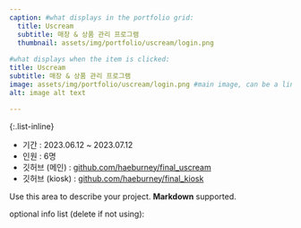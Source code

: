 ```yaml
---
caption: #what displays in the portfolio grid:
  title: Uscream
  subtitle: 매장 & 상품 관리 프로그램
  thumbnail: assets/img/portfolio/uscream/login.png
  
#what displays when the item is clicked:
title: Uscream
subtitle: 매장 & 상품 관리 프로그램
image: assets/img/portfolio/uscream/login.png #main image, can be a link or a file in assets/img/portfolio
alt: image alt text

---
```

{:.list-inline} 
- 기간 : 2023.06.12 ~ 2023.07.12
- 인원 : 6명
- 깃허브 (메인) : <a href="https://github.com/haeburney/final_uscream">github.com/haeburney/final_uscream</a> 
- 깃허브 (kiosk) : <a href="https://github.com/haeburney/final_kiosk">github.com/haeburney/final_kiosk</a> 

Use this area to describe your project. **Markdown** supported.

optional info list (delete if not using):



